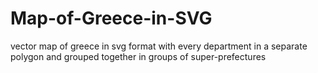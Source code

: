 # Map-of-Greece-in-SVG
vector map of greece in svg format with every department in a separate polygon and grouped together in groups of super-prefectures
